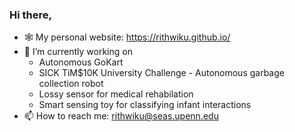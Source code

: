 ### Hi there,
- 🕸️ My personal website: https://rithwiku.github.io/
- 🔭 I’m currently working on 
  * Autonomous GoKart
  * SICK TiM$10K University Challenge - Autonomous garbage collection robot
  * Lossy sensor for medical rehabilation
  * Smart sensing toy for classifying infant interactions
- 📫 How to reach me: rithwiku@seas.upenn.edu

<!--
**RithwikU/RithwikU** is a ✨ _special_ ✨ repository because its `README.md` (this file) appears on your GitHub profile.

Here are some ideas to get you started:

- 🔭 I’m currently working on ...
- 🌱 I’m currently learning ...
- 👯 I’m looking to collaborate on ...
- 🤔 I’m looking for help with ...
- 💬 Ask me about ...
- 📫 How to reach me: ...
- 😄 Pronouns: ...
- ⚡ Fun fact: ...
-->
